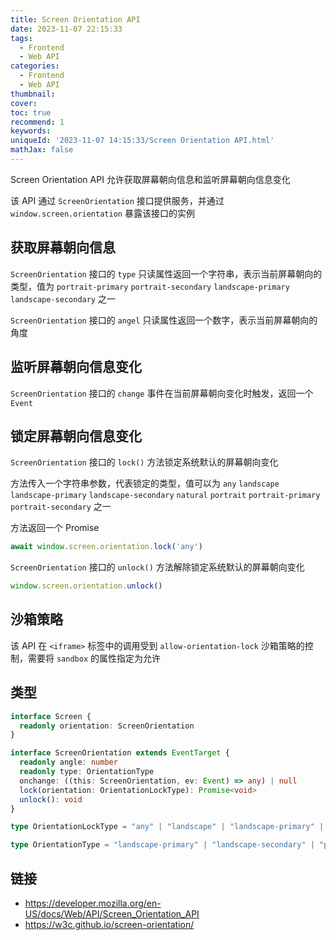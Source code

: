 ```yaml
---
title: Screen Orientation API
date: 2023-11-07 22:15:33
tags:
  - Frontend
  - Web API
categories:
  - Frontend
  - Web API
thumbnail:
cover:
toc: true
recommend: 1
keywords:
uniqueId: '2023-11-07 14:15:33/Screen Orientation API.html'
mathJax: false
---
```


Screen Orientation API 允许获取屏幕朝向信息和监听屏幕朝向信息变化

该 API 通过 `ScreenOrientation` 接口提供服务，并通过 `window.screen.orientation` 暴露该接口的实例

## 获取屏幕朝向信息

`ScreenOrientation` 接口的 `type` 只读属性返回一个字符串，表示当前屏幕朝向的类型，值为 `portrait-primary` `portrait-secondary` `landscape-primary` `landscape-secondary` 之一

`ScreenOrientation` 接口的 `angel` 只读属性返回一个数字，表示当前屏幕朝向的角度

## 监听屏幕朝向信息变化

`ScreenOrientation` 接口的 `change` 事件在当前屏幕朝向变化时触发，返回一个 `Event`

## 锁定屏幕朝向信息变化

`ScreenOrientation` 接口的 `lock()` 方法锁定系统默认的屏幕朝向变化

方法传入一个字符串参数，代表锁定的类型，值可以为 `any` `landscape` `landscape-primary` `landscape-secondary` `natural` `portrait` `portrait-primary` `portrait-secondary` 之一

方法返回一个 Promise

```js
await window.screen.orientation.lock('any')
```

`ScreenOrientation` 接口的 `unlock()` 方法解除锁定系统默认的屏幕朝向变化

```js
window.screen.orientation.unlock()
```

## 沙箱策略

该 API 在 `<iframe>` 标签中的调用受到 `allow-orientation-lock` 沙箱策略的控制，需要将 `sandbox` 的属性指定为允许

## 类型

```ts
interface Screen {
  readonly orientation: ScreenOrientation
}

interface ScreenOrientation extends EventTarget {
  readonly angle: number
  readonly type: OrientationType
  onchange: ((this: ScreenOrientation, ev: Event) => any) | null
  lock(orientation: OrientationLockType): Promise<void>
  unlock(): void
}

type OrientationLockType = "any" | "landscape" | "landscape-primary" | "landscape-secondary" | "natural" | "portrait" | "portrait-primary" | "portrait-secondary"

type OrientationType = "landscape-primary" | "landscape-secondary" | "portrait-primary" | "portrait-secondary"
```

## 链接

* <https://developer.mozilla.org/en-US/docs/Web/API/Screen_Orientation_API>
* <https://w3c.github.io/screen-orientation/>
